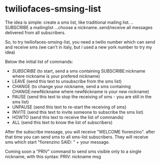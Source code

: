 twiliofaces-smsing-list
=======================

The idea is simple: create a sms list, like traditional mailing list.
.. SUBSCRIBE a mailinglist ...choose a nickname..send/receive all messages delivered from all subscribers.

So, to try twiliofaces-smsing-list, you need a twilio number which can send and receive sms (we can't in italy, but i used a new york number to try my idea)

Below the initial list of commands:

- *SUBSCRIBE* (to start, send a sms containing SUBSCRIBE:nickname where nickname is your prefered nickname)
- LEAVE (send this text to unsubscribe from the sms list)
- CHANGE (to change your nickname, send a sms containing CHANGE:newNickname where newNickname is your new nickname)
- PAUSE (send this text to stop the receiving of sms - you are still in the sms list) 
- UNPAUSE (send this text to re-start the receiving of sms)  
- INVITE (send this text to invite someone to subscribe the sms list)   
- HOWTO (send this text to receive the list of commands)    
- ALL (send this text to know the list of subscribers)    


After the subscribe message, you will receive "WELCOME fiorenzino". after that time you can send sms to all sms-list subscribers.
They will receive sms which start "fiorenzino SAID: " + your message.

Coming soon a "PRIV" command to send sms visible only to a single nickname, with this syntax:
PRIV: nickname msg
